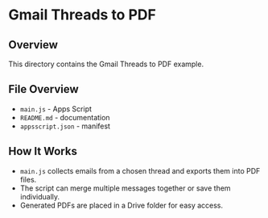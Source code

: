 # Gmail Threads to PDF

## Overview
This directory contains the Gmail Threads to PDF example.

## File Overview
- `main.js` - Apps Script
- `README.md` - documentation
- `appsscript.json` - manifest


## How It Works
- `main.js` collects emails from a chosen thread and exports them into PDF files.
- The script can merge multiple messages together or save them individually.
- Generated PDFs are placed in a Drive folder for easy access.
